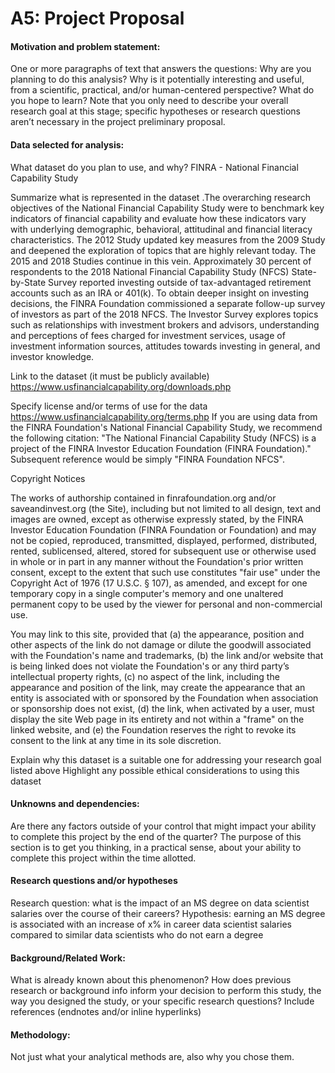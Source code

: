 # A5: Project Proposal


#### Motivation and problem statement: 
One or more paragraphs of text that answers the questions:
Why are you planning to do this analysis? 
Why is it potentially interesting and useful, from a scientific, practical, and/or human-centered perspective? 
What do you hope to learn? 
Note that you only need to describe your overall research goal at this stage; specific hypotheses or research questions aren’t necessary in the project preliminary proposal.

#### Data selected for analysis: 
What dataset do you plan to use, and why? 
FINRA - National Financial Capability Study


Summarize what is represented in the dataset
.The overarching research objectives of the National Financial Capability Study were to benchmark key indicators of financial capability and evaluate how these indicators vary with underlying demographic, behavioral, attitudinal and financial literacy characteristics. The 2012 Study updated key measures from the 2009 Study and deepened the exploration of topics that are highly relevant today. The 2015 and 2018 Studies continue in this vein.
Approximately 30 percent of respondents to the 2018 National Financial Capability Study (NFCS) State-by-State Survey reported investing outside of tax-advantaged retirement accounts such as an IRA or 401(k). To obtain deeper insight on investing decisions, the FINRA Foundation commissioned a separate follow-up survey of investors as part of the 2018 NFCS. The Investor Survey explores topics such as relationships with investment brokers and advisors, understanding and perceptions of fees charged for investment services, usage of investment information sources, attitudes towards investing in general, and investor knowledge.

Link to the dataset (it must be publicly available)
https://www.usfinancialcapability.org/downloads.php


Specify license and/or terms of use for the data
https://www.usfinancialcapability.org/terms.php
If you are using data from the FINRA Foundation's National Financial Capability Study, we recommend the following citation:
"The National Financial Capability Study (NFCS) is a project of the FINRA Investor Education Foundation (FINRA Foundation)."
Subsequent reference would be simply "FINRA Foundation NFCS". 

Copyright Notices

The works of authorship contained in finrafoundation.org and/or saveandinvest.org (the Site), including but not limited to all design, text and images are owned, except as otherwise expressly stated, by the FINRA Investor Education Foundation (FINRA Foundation or Foundation) and may not be copied, reproduced, transmitted, displayed, performed, distributed, rented, sublicensed, altered, stored for subsequent use or otherwise used in whole or in part in any manner without the Foundation's prior written consent, except to the extent that such use constitutes "fair use" under the Copyright Act of 1976 (17 U.S.C. § 107), as amended, and except for one temporary copy in a single computer's memory and one unaltered permanent copy to be used by the viewer for personal and non-commercial use.

You may link to this site, provided that (a) the appearance, position and other aspects of the link do not damage or dilute the goodwill associated with the Foundation's name and trademarks, (b) the link and/or website that is being linked does not violate the Foundation's or any third party’s intellectual property rights, (c) no aspect of the link, including the appearance and position of the link, may create the appearance that an entity is associated with or sponsored by the Foundation when association or sponsorship does not exist, (d) the link, when activated by a user, must display the site Web page in its entirety and not within a "frame" on the linked website, and (e) the Foundation reserves the right to revoke its consent to the link at any time in its sole discretion.

Explain why this dataset is a suitable one for addressing your research goal listed above
Highlight any possible ethical considerations to using this dataset
        
#### Unknowns and dependencies: 
Are there any factors outside of your control that might impact your ability to complete this project by the end of the quarter? 
The purpose of this section is to get you thinking, in a practical sense, about your ability to complete this project within the time allotted.
  
#### Research questions and/or hypotheses
Research question: what is the impact of an MS degree on data scientist salaries over the course of their careers?
Hypothesis: earning an MS degree is associated with an increase of x% in career data scientist salaries compared to similar data scientists who do not earn a degree

#### Background/Related Work: 
What is already known about this phenomenon? 
How does previous research or background info inform your decision to perform this study, the way you designed the study, or your specific research questions?
Include references (endnotes and/or inline hyperlinks)

#### Methodology: 
Not just what your analytical methods are, also why you chose them.
